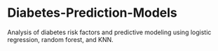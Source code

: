 # Diabetes-Prediction-Models
Analysis of diabetes risk factors and predictive modeling using logistic regression, random forest, and KNN.
